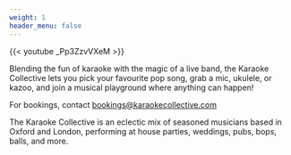 ```yaml
---
weight: 1
header_menu: false
---
```


{{< youtube _Pp3ZzvVXeM >}}


Blending the fun of karaoke with the magic of a live band, the Karaoke Collective lets you pick your favourite pop song, grab a mic, ukulele, or kazoo, and join a musical playground where anything can happen!

For bookings, contact bookings@karaokecollective.com

The Karaoke Collective is an eclectic mix of seasoned musicians based in Oxford and London, performing at house parties, weddings, pubs, bops, balls, and more.